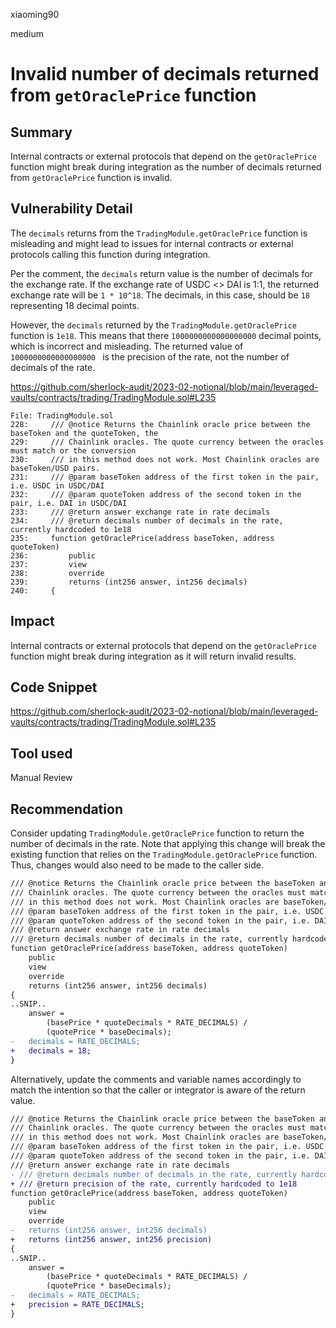 xiaoming90

medium

# Invalid number of decimals returned from `getOraclePrice` function

## Summary

Internal contracts or external protocols that depend on the `getOraclePrice` function might break during integration as the number of decimals returned from `getOraclePrice` function is invalid.

## Vulnerability Detail

The `decimals` returns from the `TradingModule.getOraclePrice` function is misleading and might lead to issues for internal contracts or external protocols calling this function during integration.

Per the comment, the `decimals` return value is the number of decimals for the exchange rate. If the exchange rate of USDC <> DAI is 1:1, the returned exchange rate will be `1 * 10^18`. The decimals, in this case, should be `18` representing 18 decimal points.

However, the `decimals` returned by the `TradingModule.getOraclePrice` function is `1e18`. This means that there `1000000000000000000` decimal points, which is incorrect and misleading. The returned value of `1000000000000000000 ` is the precision of the rate, not the number of decimals of the rate.

https://github.com/sherlock-audit/2023-02-notional/blob/main/leveraged-vaults/contracts/trading/TradingModule.sol#L235

```solidity
File: TradingModule.sol
228:     /// @notice Returns the Chainlink oracle price between the baseToken and the quoteToken, the
229:     /// Chainlink oracles. The quote currency between the oracles must match or the conversion
230:     /// in this method does not work. Most Chainlink oracles are baseToken/USD pairs.
231:     /// @param baseToken address of the first token in the pair, i.e. USDC in USDC/DAI
232:     /// @param quoteToken address of the second token in the pair, i.e. DAI in USDC/DAI
233:     /// @return answer exchange rate in rate decimals
234:     /// @return decimals number of decimals in the rate, currently hardcoded to 1e18
235:     function getOraclePrice(address baseToken, address quoteToken)
236:         public
237:         view
238:         override
239:         returns (int256 answer, int256 decimals)
240:     {
```

## Impact

Internal contracts or external protocols that depend on the `getOraclePrice` function might break during integration as it will return invalid results.

## Code Snippet

https://github.com/sherlock-audit/2023-02-notional/blob/main/leveraged-vaults/contracts/trading/TradingModule.sol#L235

## Tool used

Manual Review

## Recommendation

Consider updating `TradingModule.getOraclePrice` function to return the number of decimals in the rate. Note that applying this change will break the existing function that relies on the `TradingModule.getOraclePrice` function. Thus, changes would also need to be made to the caller side.

```diff
/// @notice Returns the Chainlink oracle price between the baseToken and the quoteToken, the
/// Chainlink oracles. The quote currency between the oracles must match or the conversion
/// in this method does not work. Most Chainlink oracles are baseToken/USD pairs.
/// @param baseToken address of the first token in the pair, i.e. USDC in USDC/DAI
/// @param quoteToken address of the second token in the pair, i.e. DAI in USDC/DAI
/// @return answer exchange rate in rate decimals
/// @return decimals number of decimals in the rate, currently hardcoded to 1e18
function getOraclePrice(address baseToken, address quoteToken)
	public
	view
	override
	returns (int256 answer, int256 decimals)
{
..SNIP..
	answer =
		(basePrice * quoteDecimals * RATE_DECIMALS) /
		(quotePrice * baseDecimals);
-	decimals = RATE_DECIMALS;
+	decimals = 18;
}
```

Alternatively, update the comments and variable names accordingly to match the intention so that the caller or integrator is aware of the return value.

```diff
/// @notice Returns the Chainlink oracle price between the baseToken and the quoteToken, the
/// Chainlink oracles. The quote currency between the oracles must match or the conversion
/// in this method does not work. Most Chainlink oracles are baseToken/USD pairs.
/// @param baseToken address of the first token in the pair, i.e. USDC in USDC/DAI
/// @param quoteToken address of the second token in the pair, i.e. DAI in USDC/DAI
/// @return answer exchange rate in rate decimals
- /// @return decimals number of decimals in the rate, currently hardcoded to 1e18
+ /// @return precision of the rate, currently hardcoded to 1e18
function getOraclePrice(address baseToken, address quoteToken)
	public
	view
	override
-	returns (int256 answer, int256 decimals)
+	returns (int256 answer, int256 precision)
{
..SNIP..
	answer =
		(basePrice * quoteDecimals * RATE_DECIMALS) /
		(quotePrice * baseDecimals);
-	decimals = RATE_DECIMALS;
+	precision = RATE_DECIMALS;
}
```
